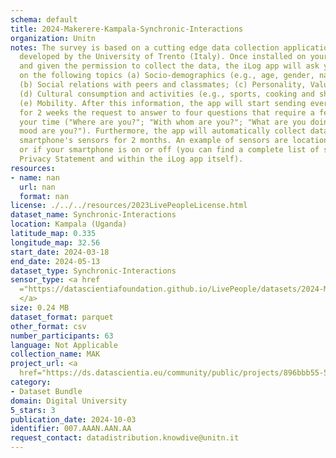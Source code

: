 ```yaml
---
schema: default
title: 2024-Makerere-Kampala-Synchronic-Interactions
organization: Unitn
notes: The survey is based on a cutting edge data collection application called iLog1,
  developed by the University of Trento (Italy). Once installed on your smartphone
  and given the permission to collect the data, the iLog app will ask you information
  on the following topics (a) Socio-demographics (e.g., age, gender, nationality);
  (b) Social relations with peers and classmates; (c) Personality, Values and Competences;
  (d) Cultural consumption and activities (e.g., sports, cooking and shopping habits);
  (e) Mobility. After this information, the app will start sending every 30 minutes
  for 2 weeks the request to answer to four questions that require a few seconds of
  your time ("Where are you?"; "With whom are you?"; "What are you doing?"; and "What
  mood are you?"). Furthermore, the app will automatically collect data from your
  smartphone's sensors for 2 months. An example of sensors are location, bluetooth
  or if your smartphone is on or off (you can find a complete list of sensors in the
  Privacy Statement and within the iLog app itself).
resources:
- name: nan
  url: nan
  format: nan
license: ./../../resources/2023LivePeopleLicense.html
dataset_name: Synchronic-Interactions
location: Kampala (Uganda)
latitude_map: 0.335
longitude_map: 32.56
start_date: 2024-03-18
end_date: 2024-05-13
dataset_type: Synchronic-Interactions
sensor_type: <a href 
  ="https://datascientiafoundation.github.io/LivePeople/datasets/2024-MAK-Kampala-Questionnaire/">Questionnaire
  </a>
size: 0.24 MB
dataset_format: parquet
other_format: csv
number_participants: 63
language: Not Applicable
collection_name: MAK
project_url: <a 
  href="https://ds.datascientia.eu/community/public/projects/896bbb55-5ee2-4653-9b43-69cc88633ec15">https://ds.datascientia.eu/community/public/projects/896bbb55-5ee2-4653-9b43-69cc88633ec15</a>
category:
- Dataset Bundle
domain: Digital University
5_stars: 3
publication_date: 2024-10-03
identifier: 007.AAAN.AAN.AA
request_contact: datadistribution.knowdive@unitn.it
---
```


